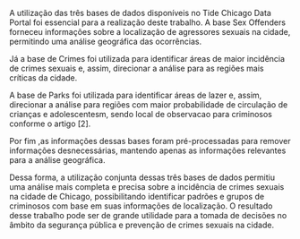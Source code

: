 A utilização das três bases de dados disponíveis no Tide Chicago Data Portal foi essencial para a realização deste trabalho.
A base Sex Offenders forneceu informações sobre a localização de agressores sexuais na cidade, permitindo uma análise geográfica das ocorrências. 

Já a base de Crimes foi utilizada para identificar áreas de maior incidência de crimes sexuais e, assim, direcionar a análise para as regiões mais críticas da cidade.

A base de Parks foi utilizada para identificar áreas de lazer e, assim, direcionar a análise para regiões com maior probabilidade de circulação de crianças e adolescentesm, sendo local de observacao para criminosos  conforme o artigo [2]. 

Por fim ,as informações dessas bases foram pré-processadas para remover informações desnecessárias, mantendo apenas as informações relevantes para a análise geográfica.


Dessa forma, a utilização conjunta dessas três bases de dados permitiu uma análise mais completa e precisa sobre a incidência de crimes sexuais na cidade de Chicago, possibilitando identificar padrões e grupos de criminosos com base em suas informações de localização. O resultado desse trabalho pode ser de grande utilidade para a tomada de decisões no âmbito da segurança pública e prevenção de crimes sexuais na cidade.
